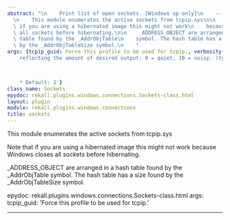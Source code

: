 ```yaml
---
abstract: "\n    Print list of open sockets. [Windows xp only]\n    ---------------------------------------------\n\
  \n    This module enumerates the active sockets from tcpip.sys\n\n    Note that\
  \ if you are using a hibernated image this might not work\n    because Windows closes\
  \ all sockets before hibernating.\n\n    _ADDRESS_OBJECT are arranged in a hash\
  \ table found by the _AddrObjTable\n    symbol. The hash table has a size found\
  \ by the _AddrObjTableSize symbol.\n    "
args: {tcpip_guid: Force this profile to be used for tcpip., verbosity: 'An integer
    reflecting the amount of desired output: 0 = quiet, 10 = noisy. (type: IntParser)



    * Default: 1'}
class_name: Sockets
epydoc: rekall.plugins.windows.connections.Sockets-class.html
layout: plugin
module: rekall.plugins.windows.connections
title: sockets
---
```

  
  This module enumerates the active sockets from tcpip.sys
  
  Note that if you are using a hibernated image this might not work
  because Windows closes all sockets before hibernating.
  
  _ADDRESS_OBJECT are arranged in a hash table found by the _AddrObjTable
  symbol. The hash table has a size found by the _AddrObjTableSize symbol.

epydoc: rekall.plugins.windows.connections.Sockets-class.html
args:
  tcpip_guid: 'Force this profile to be used for tcpip.'

---

